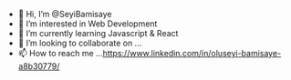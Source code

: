 - 👋 Hi, I’m @SeyiBamisaye
- 👀 I’m interested in Web Development
- 🌱 I’m currently learning Javascript & React
- 💞️ I’m looking to collaborate on ...
- 📫 How to reach me ...https://www.linkedin.com/in/oluseyi-bamisaye-a8b30779/

<!---
SeyiBamisaye/SeyiBamisaye is a ✨ special ✨ repository because its `README.md` (this file) appears on your GitHub profile.
You can click the Preview link to take a look at your changes.
--->

